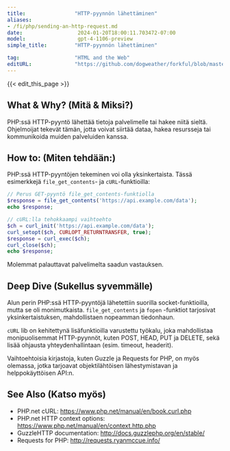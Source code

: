 ```yaml
---
title:                "HTTP-pyynnön lähettäminen"
aliases:
- /fi/php/sending-an-http-request.md
date:                  2024-01-20T18:00:11.703472-07:00
model:                 gpt-4-1106-preview
simple_title:         "HTTP-pyynnön lähettäminen"

tag:                  "HTML and the Web"
editURL:              "https://github.com/dogweather/forkful/blob/master/content/fi/php/sending-an-http-request.md"
---
```


{{< edit_this_page >}}

## What & Why? (Mitä & Miksi?)
PHP:ssä HTTP-pyyntö lähettää tietoja palvelimelle tai hakee niitä sieltä. Ohjelmoijat tekevät tämän, jotta voivat siirtää dataa, hakea resursseja tai kommunikoida muiden palveluiden kanssa.

## How to: (Miten tehdään:)
PHP:ssä HTTP-pyyntöjen tekeminen voi olla yksinkertaista. Tässä esimerkkejä `file_get_contents`- ja `cURL`-funktioilla:

```PHP
// Perus GET-pyyntö file_get_contents-funktiolla
$response = file_get_contents('https://api.example.com/data');
echo $response;

// cURL:lla tehokkaampi vaihtoehto
$ch = curl_init('https://api.example.com/data');
curl_setopt($ch, CURLOPT_RETURNTRANSFER, true);
$response = curl_exec($ch);
curl_close($ch);
echo $response;
```

Molemmat palauttavat palvelimelta saadun vastauksen.

## Deep Dive (Sukellus syvemmälle)
Alun perin PHP:ssä HTTP-pyyntöjä lähetettiin suorilla socket-funktioilla, mutta se oli monimutkaista. `file_get_contents` ja `fopen` -funktiot tarjosivat yksinkertaistuksen, mahdollistaen nopeamman tiedonhaun.

`cURL` lib on kehitettynä lisäfunktioilla varustettu työkalu, joka mahdollistaa monipuolisemmat HTTP-pyynnöt, kuten POST, HEAD, PUT ja DELETE, sekä lisää ohjausta yhteydenhallintaan (esim. timeout, headerit).

Vaihtoehtoisia kirjastoja, kuten Guzzle ja Requests for PHP, on myös olemassa, jotka tarjoavat objektilähtöisen lähestymistavan ja helppokäyttöisen API:n.

## See Also (Katso myös)
- PHP.net cURL: https://www.php.net/manual/en/book.curl.php
- PHP.net HTTP context options: https://www.php.net/manual/en/context.http.php
- GuzzleHTTP documentation: http://docs.guzzlephp.org/en/stable/
- Requests for PHP: http://requests.ryanmccue.info/
